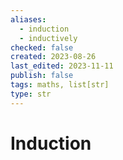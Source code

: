 ```yaml
---
aliases:
  - induction
  - inductively
checked: false
created: 2023-08-26
last_edited: 2023-11-11
publish: false
tags: maths, list[str]
type: str
---
```

# Induction
